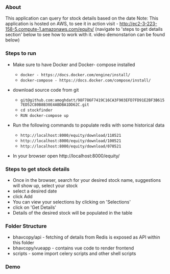 ### About
This application can query for stock details based on the date
Note: This application is hosted on AWS, to see it in action visit - http://ec2-3-223-158-5.compute-1.amazonaws.com/equity/ (navigate to 'steps to get details section' below to see how to work with it. video demonstarion can be found below)

### Steps to run 

- Make sure to have Docker and Docker- compose installed
    - `docker - https://docs.docker.com/engine/install/`
    - `docker-compose - https://docs.docker.com/compose/install/`

- download source code from git
    - `git@github.com:amoghdatt/98F786F7419C16CA3F903EFD7FD91E2BF3B6157ED52C80B8B30E4ABDBA1DD62C.git`
    - `cd stockfinder`
    - `RUN docker-compose up`

- Run the following commands to populate redis with some historical data
   - `http://localhost:8000/equity/download/110521`
   - `http://localhost:8000/equity/download/100521`
   - `http://localhost:8000/equity/download/070521`

- In your browser open http://localhost:8000/equity/

### Steps to get stock details
- Once in the browser, search for your desired stock name, suggestions will show up, select your stock
- select a desired date
- click Add
- You can view your selections by clicking on 'Selections'
- click on 'Get Details'
- Details of the desired stock will be populated in the table


### Folder Structure
- bhavcopy/api - fetching of details from Redis is exposed as API within this folder
- bhavcopy/vueapp - contains vue code to render frontend
- scripts - some import celery scripts and other shell scripts


### Demo




